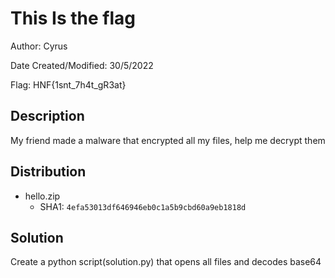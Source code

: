 # This Is the flag

Author: Cyrus

Date Created/Modified: 30/5/2022

Flag: HNF{1snt_7h4t_gR3at}

## Description
My friend made a malware that encrypted all my files, help me decrypt them

## Distribution
- hello.zip
    - SHA1: `4efa53013df646946eb0c1a5b9cbd60a9eb1818d`


## Solution
Create a python script(solution.py) that opens all files and decodes base64
